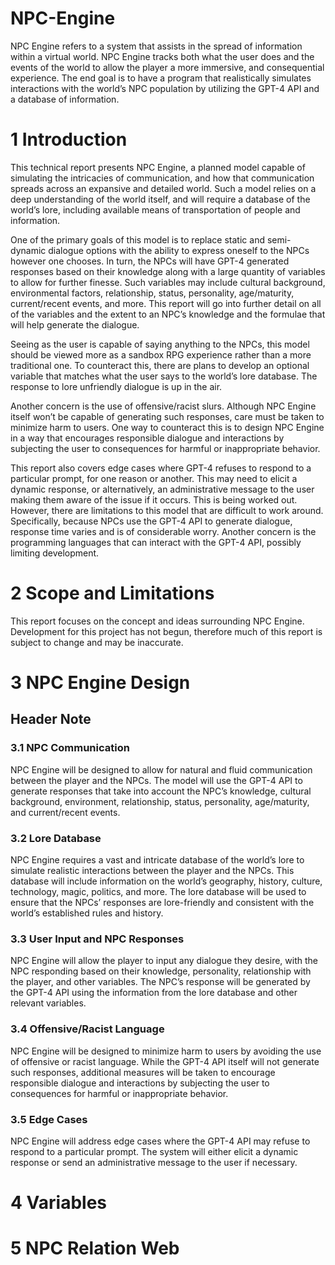 # NPC-Engine 
NPC Engine refers to a system that assists in the spread of information within a virtual 
world. NPC Engine tracks both what the user does and the events of the world to allow the 
player a more immersive, and consequential experience. The end goal is to have a program 
that realistically simulates interactions with the world’s NPC population by utilizing the 
GPT-4 API and a database of information.
# 1 Introduction
This technical report presents NPC Engine, a planned model capable of simulating the intricacies of 
communication, and how that communication spreads across an expansive and detailed world. Such a 
model relies on a deep understanding of the world itself, and will require a database of the world’s 
lore, including available means of transportation of people and information.

One of the primary goals of this model is to replace static and semi-dynamic dialogue options with the 
ability to express oneself to the NPCs however one chooses. In turn, the NPCs will have GPT-4 
generated responses based on their knowledge along with a large quantity of variables to allow for 
further finesse. Such variables may include cultural background, environmental factors, relationship, 
status, personality, age/maturity, current/recent events, and more. This report will go into further detail 
on all of the variables and the extent to an NPC’s knowledge and the formulae that will help generate 
the dialogue. 

Seeing as the user is capable of saying anything to the NPCs, this model should be viewed more as a 
sandbox RPG experience rather than a more traditional one. To counteract this, there are plans to 
develop an optional variable that matches what the user says to the world’s lore database. The 
response to lore unfriendly dialogue is up in the air. 

Another concern is the use of offensive/racist slurs. Although NPC Engine itself won’t be capable of 
generating such responses, care must be taken to minimize harm to users. One way to counteract this 
is to design NPC Engine in a way that encourages responsible dialogue and interactions by subjecting 
the user to consequences for harmful or inappropriate behavior. 

This report also covers edge cases where GPT-4 refuses to respond to a particular prompt, for one 
reason or another. This may need to elicit a dynamic response, or alternatively, an administrative 
message to the user making them aware of the issue if it occurs. This is being worked out. 
However, there are limitations to this model that are difficult to work around. Specifically, because 
NPCs use the GPT-4 API to generate dialogue, response time varies and is of considerable worry. 
Another concern is the programming languages that can interact with the GPT-4 API, possibly 
limiting development.
# 2 Scope and Limitations
This report focuses on the concept and ideas surrounding NPC Engine. Development for this project 
has not begun, therefore much of this report is subject to change and may be inaccurate. 
# 3 NPC Engine Design 
## Header Note ## 
### 3.1 NPC Communication 
NPC Engine will be designed to allow for natural and fluid communication between the player and 
the NPCs. The model will use the GPT-4 API to generate responses that take into account the NPC’s 
knowledge, cultural background, environment, relationship, status, personality, age/maturity, and 
current/recent events. 
### 3.2 Lore Database 
NPC Engine requires a vast and intricate database of the world’s lore to simulate realistic interactions 
between the player and the NPCs. This database will include information on the world’s geography, 
history, culture, technology, magic, politics, and more. The lore database will be used to ensure that 
the NPCs’ responses are lore-friendly and consistent with the world’s established rules and history. 
### 3.3 User Input and NPC Responses 
NPC Engine will allow the player to input any dialogue they desire, with the NPC responding based 
on their knowledge, personality, relationship with the player, and other variables. The NPC’s response 
will be generated by the GPT-4 API using the information from the lore database and other relevant 
variables. 
### 3.4 Offensive/Racist Language 
NPC Engine will be designed to minimize harm to users by avoiding the use of offensive or racist 
language. While the GPT-4 API itself will not generate such responses, additional measures will be 
taken to encourage responsible dialogue and interactions by subjecting the user to consequences for 
harmful or inappropriate behavior. 
### 3.5 Edge Cases 
NPC Engine will address edge cases where the GPT-4 API may refuse to respond to a particular 
prompt. The system will either elicit a dynamic response or send an administrative message to the 
user if necessary. 
# 4 Variables 
# 5 NPC Relation Web
